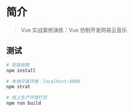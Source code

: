 # 简介

> Vue 实战案例演练：Vue 仿制开发网易云音乐

## 测试

``` bash
# 安装依赖
npm install

# 本地开发环境：localhost:8080 
npm strat

# 线上生产环境打包
npm run build
```